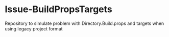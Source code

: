 # Issue-BuildPropsTargets
Repository to simulate problem with Directory.Build.props and targets when using legacy project format
